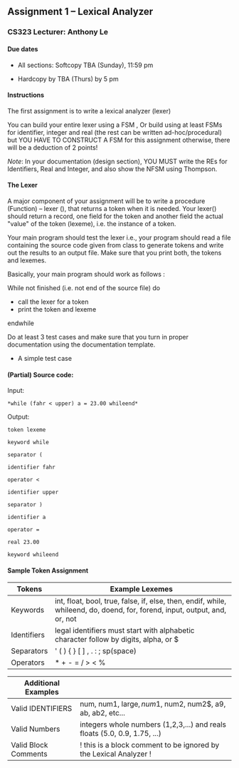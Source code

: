 ## Assignment 1 – Lexical Analyzer

### CS323 Lecturer: Anthony Le

#### Due dates

-   All sections: Softcopy TBA (Sunday), 11:59 pm

-   Hardcopy by TBA (Thurs) by 5 pm

#### Instructions

The first assignment is to write a lexical analyzer (lexer)

You can build your entire lexer using a FSM , Or build using at least FSMs for
identifier, integer and real (the rest can be written ad-hoc/procedural) but YOU
HAVE TO CONSTRUCT A FSM for this assignment otherwise, there will be a deduction
of 2 points!

_Note_: In your documentation (design section), YOU MUST write the REs for Identifiers,
Real and Integer, and also show the NFSM using Thompson.

#### The Lexer

A major component of your assignment will be to write a procedure (Function) – lexer (), that returns a token when it is needed. Your lexer() should return a record, one field for the token and another field the actual "value" of the token (lexeme), i.e. the instance of a token.

Your main program should test the lexer i.e., your program should read a file containing the source code given from class to generate tokens and write out the results to an output file. Make sure that you print both, the tokens and lexemes.

Basically, your main program should work as follows :

While not finished (i.e. not end of the source file) do

-   call the lexer for a token
-   print the token and lexeme

endwhile

Do at least 3 test cases and make sure that you turn in proper documentation using the
documentation template.

-   A simple test case

#### (Partial) Source code:

Input:

    *while (fahr < upper) a = 23.00 whileend*

Output:

    token lexeme

    keyword while

    separator (

    identifier fahr

    operator <

    identifier upper

    separator )

    identifier a

    operator =

    real 23.00

    keyword whileend

#### Sample Token Assignment

| Tokens      | Example Lexemes                                                                                                            |
| ----------- | -------------------------------------------------------------------------------------------------------------------------- |
| Keywords    | int, float, bool, true, false, if, else, then, endif, while, whileend, do, doend, for, forend, input, output, and, or, not |
| Identifiers | legal identifiers must start with alphabetic character follow by digits, alpha, or \$                                      |
| Separators  | ' ( ) { } [ ] , . : ; sp(space)                                                                                            |
| Operators   | \* + - = / > < %                                                                                                           |

| Additional Examples  |                                                                           |
| -------------------- | ------------------------------------------------------------------------- |
| Valid IDENTIFIERS    | num, num1, large$, num$1, num2, num2\$, a9, ab, ab2, etc...               |
| Valid Numbers        | integers whole numbers (1,2,3,...) and reals floats (5.0, 0.9, 1.75, ...) |
| Valid Block Comments | ! this is a block comment to be ignored by the Lexical Analyzer !         |

